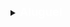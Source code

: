 <!-- ALUGUEL--->
<details>
<summary>
<span style=font-size:18px;color:white;>
    <b>Aluguel</b>
</span>
</summary>

<ul>
<li><p>Listar todos os alugueis: <b>http://localhost:8000/aluguel</b></p>
<details>
<summary>Modelo JSON</summary>
<pre><code>
{
    "aluguel": [
        {
            "id": 1,
            "livro": "Guerra e Paz",
            "nome": "André",
            "data de aluguel":01/01/2022,
            "forma de pagamento": "cartão de crédito",
            "data de entrega": 25/01/2022,
        },
        {
            "id": 2,
            "livro": "Estruturas de Dados e Algoritmos com JavaScript: Escreva um Código JavaScript Complexo e Eficaz Usando a Mais Recente ECMAScript",
            "nome": "João",
            "data de aluguel": 01/02/2022,
            "forma de pagamento": "dinheiro",
            "data de entrega": 25/02/2022,
        },
        {
            "id": 3,
            "livro": "Aprendendo Node: Usando JavaScript no Servidor",
            "nome": "Maria",
            "data de aluguel": 01/03/2022,
            "forma de pagamento": "cartão de crédito",
            "data de entrega": 25/03/2022,
        }
    ]
}
</code></pre>
</details>

|id|livro|nome|data de aluguel|forma de pagamento|data de entrega|
|---|---|---|---|---|---|
|1|Guerra e Paz|André|01/01/2022|cartão de crédito|25/01/2022
|2|Estruturas de Dados e Algoritmos com JavaScript: Escreva um Código JavaScript Complexo e Eficaz Usando a Mais Recente ECMAScript|João|01/02/2022|dinheiro|25/02/2022
|3|Aprendendo Node: Usando JavaScript no Servidor|Maria|01/03/2022|cartão de crédito|25/03/2022

</li>

---

<li><p>Listar alugueis por ID: <b>http://localhost:8000/aluguel/id/2</b></p>
<details>
<summary>Modelo JSON</summary>
<pre><code>
{
    "aluguel": [
        {
            "id": 2,
            "livro": "Estruturas de Dados e Algoritmos com JavaScript: Escreva um Código JavaScript Complexo e Eficaz Usando a Mais Recente ECMAScript",
            "nome": "João",
            "data de aluguel": 01/02/2022,
            "forma de pagamento": "dinheiro",
            "data de entrega": 25/02/2022,
        }
    ]
}
</pre></code>
</details>

|id|livro|nome|data de aluguel|forma de pagamento|data de entrega|
|---|---|---|---|---|---|
|2|Estruturas de Dados e Algoritmos com JavaScript: Escreva um Código JavaScript Complexo e Eficaz Usando a Mais Recente ECMAScript|João|01/02/2022|dinheiro|25/02/2022

</li>

---

<li>
<p>Inserir aluguel: <b>http://localhost:8000/aluguel/add</b></p>
<details>
<summary>Modelo JSON</summary>
<pre><code>
{
            "id": 4,
            "livro": "Heroku: Up and Running: Effortless Application Deployment and Scaling",
            "nome": "Lucas",
            "data de aluguel": 01/04/2022,
            "forma de pagamento": "dinheiro",
            "data de entrega": 25/04/2022,
}
</code></pre>
</details>

|id|livro|nome|data de aluguel|forma de pagamento|data de entrega|
|---|---|---|---|---|---|
|4|Heroku: Up and Running: Effortless Application Deployment and Scaling|Lucas|01/04/2022|dinheiro|25/04/2022


> Aluguel de "Lucas" adicionado com sucesso.

</li>

---

<li>
<p>Apagar cliente por id: <b>http://localhost:8000/aluguel/delete/2</b></p>

|id|livro|nome|data de aluguel|forma de pagamento|data de entrega|
|---|---|---|---|---|---|
|<del>2|<del>Estruturas de Dados e Algoritmos com JavaScript: Escreva um Código JavaScript Complexo e Eficaz Usando a Mais Recente ECMAScript|<del>João|<del>01/02/2022|<del>dinheiro|<del>25/02/2022

> "Id "2" removido do banco de dados."

</li>

---

<li>
<p>Atualizar usuário por id: <b>http://localhost:8000/aluguel/update/1</b></p>
<details>
<pre><code>
{
    "nome": "Ivan",
    "livro": "Teoria da Moeda",
}
</code></pre>
<summary>Modelo JSON</summary>
</details>

|id|livro|nome|data de aluguel|forma de pagamento|data de entrega|
|---|---|---|---|---|---|
|1|Guerra e Paz|<b>André Henrique</b>|01/01/2022|<b>cartão de débito</b>|25/01/2022

> Id "1" atualizado.
</li>
</details>